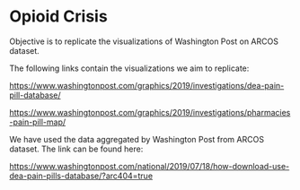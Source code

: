 # Opioid Crisis
Objective is to replicate the visualizations of Washington Post on ARCOS dataset.

The following links contain the visualizations we aim to replicate:

<https://www.washingtonpost.com/graphics/2019/investigations/dea-pain-pill-database/>

<https://www.washingtonpost.com/graphics/2019/investigations/pharmacies-pain-pill-map/>

We have used the data aggregated by Washington Post from ARCOS dataset.
The link can be found here:

<https://www.washingtonpost.com/national/2019/07/18/how-download-use-dea-pain-pills-database/?arc404=true>

